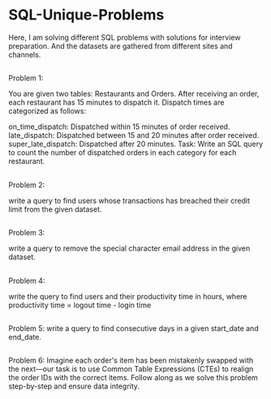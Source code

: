 # SQL-Unique-Problems

Here, I am solving different SQL problems with solutions for interview preparation. And the datasets are gathered from different sites and channels.
##
Problem 1:

You are given two tables: Restaurants and Orders. After receiving an order, 
each restaurant has 15 minutes to dispatch it. Dispatch times are categorized as follows:

on_time_dispatch: Dispatched within 15 minutes of order received.
late_dispatch: Dispatched between 15 and 20 minutes after order received.
super_late_dispatch: Dispatched after 20 minutes.
Task: Write an SQL query to count the number of dispatched orders in each category for each restaurant.

##
Problem 2:

write a query to find users whose transactions has breached their credit limit from the given dataset.

##
Problem 3:

write a query to remove the special character email address in the given dataset.

##
Problem 4:

write the query to find users and their productivity time in hours, where productivity time = logout time - login time

##
Problem 5:
write a query to find consecutive days in a given start_date and end_date.

##
Problem 6:
Imagine each order's item has been mistakenly swapped with the next—our task is to use Common Table Expressions (CTEs) to realign the order IDs with the correct items. Follow along as we solve this problem step-by-step and ensure data integrity.

